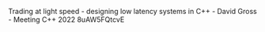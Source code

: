 Trading at light speed - designing low latency systems in C++ - David Gross - Meeting C++ 2022
8uAW5FQtcvE
